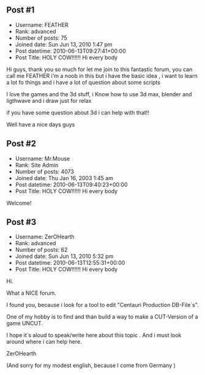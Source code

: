 ## Post #1
- Username: FEATHER
- Rank: advanced
- Number of posts: 75
- Joined date: Sun Jun 13, 2010 1:47 pm
- Post datetime: 2010-06-13T09:27:41+00:00
- Post Title: HOLY COW!!!!!! Hi every body

Hi guys, thank you so much for let me join to this fantastic forum, you can call me FEATHER i'm a noob in this but i have the basic idea , i want to learn a lot fo things and i have a lot of question about some scripts

I love the games and the 3d stuff, i Know how to use 3d max, blender and ligthwave and i draw just for relax

if you have some question about 3d i can help with that!!

Well have a nice days guys
## Post #2
- Username: Mr.Mouse
- Rank: Site Admin
- Number of posts: 4073
- Joined date: Thu Jan 16, 2003 1:45 am
- Post datetime: 2010-06-13T09:40:23+00:00
- Post Title: HOLY COW!!!!!! Hi every body

Welcome!
## Post #3
- Username: ZerOHearth
- Rank: advanced
- Number of posts: 62
- Joined date: Sun Jun 13, 2010 5:32 pm
- Post datetime: 2010-06-13T12:55:31+00:00
- Post Title: HOLY COW!!!!!! Hi every body

Hi.

What a NICE forum.   

I found you, because i look for a tool to edit "Centauri Production DB-File´s".

One of my hobby is to find and than build a way to make a CUT-Version of a game UNCUT.   

I hope it´s aloud to speak/write here about this topic
.
And i must look around where i can help here.

ZerOHearth

(And sorry for my modest english, because I come from Germany   )
